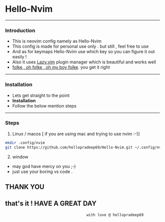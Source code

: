 # Hello-Nvim
----------

### Introduction
- This is neovim config namely as Hello-Nvim
- This config is made for personal use only . but still , feel free to use 
- And as for keymaps Hello-Nvim use which key so you can figure it out easily !
- Also it uses [Lazy.vim](https://lazy.folke.io/) plugin manager which is beautiful and works well 
- [folke , oh folke , oh my boy folke](https://youtu.be/ZWWxwwUsPNw?t=505). you get it right 
----------
### Installation
- Lets get straight to the point
- ****Installation****
- Follow the below mention steps 
----------
### Steps

1. Linux / macos [ if you are using mac and trying to use nvim :-)]

```bash
mkdir .config/nvim
git clone https://github.com/hellopradeep69/Hello-Nvim.git ~/.config/nvim/

```

2. window

- may god have mercy on you ;-)
- just use your boring vs code .

## **THANK YOU**
that's it ! HAVE A GREAT DAY
----------


                                         with love @ hellopradeep69
